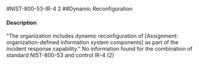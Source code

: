 #NIST-800-53-IR-4 2
##Dynamic Reconfiguration
#### Description
"The organization includes dynamic reconfiguration of [Assignment: organization-defined information system components] as part of the incident response capability."
No information found for the combination of standard NIST-800-53 and control IR-4 (2)
